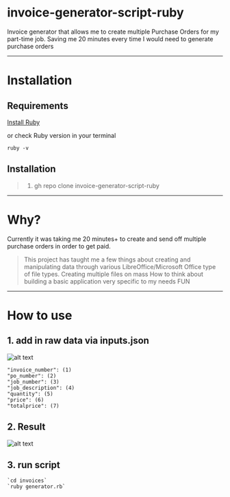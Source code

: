 # invoice-generator-script-ruby
Invoice generator that allows me to create multiple Purchase Orders for my part-time job.
Saving me 20 minutes every time I would need to generate purchase orders

---
# Installation
## Requirements
[Install Ruby](https://www.ruby-lang.org/en/documentation/installation/)

or check Ruby version in your terminal
```
ruby -v
```

## Installation

> 1. gh repo clone invoice-generator-script-ruby

---

# Why?
Currently it was taking me 20 minutes+ to create and send off multiple purchase orders in order to get paid.
> This project has taught me a few things about creating and manipulating data through various LibreOffice/Microsoft Office type of file types.
> Creating multiple files on mass
> How to think about building a basic application very specific to my needs
> FUN

---
# How to use

## 1. add in raw data via inputs.json
![alt text](https://res.cloudinary.com/dhxonutdu/image/upload/v1687223213/small-projects/inputs-json-ruby-invoice-script_eijjvz.png)


```
"invoice_number": (1)
"po_number": (2)
"job_number": (3)
"job_description": (4)
"quantity": (5)
"price": (6)
"totalprice": (7) 
```
## 2. Result
![alt text](https://res.cloudinary.com/dhxonutdu/image/upload/v1687223212/small-projects/output-ruby-invoice-script_hshoal.png)


## 3. run script
```
`cd invoices`
`ruby generator.rb`
```
